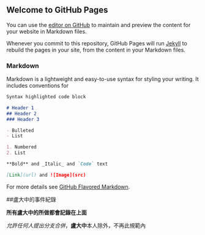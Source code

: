 ## Welcome to GitHub Pages

You can use the [editor on GitHub](https://github.com/Noyryk/slite/edit/master/README.md) to maintain and preview the content for your website in Markdown files.

Whenever you commit to this repository, GitHub Pages will run [Jekyll](https://jekyllrb.com/) to rebuild the pages in your site, from the content in your Markdown files.

### Markdown

Markdown is a lightweight and easy-to-use syntax for styling your writing. It includes conventions for

```markdown
Syntax highlighted code block

# Header 1
## Header 2
### Header 3

- Bulleted
- List

1. Numbered
2. List

**Bold** and _Italic_ and `Code` text

[Link](url) and ![Image](src)
```

For more details see [GitHub Flavored Markdown](https://guides.github.com/features/mastering-markdown/).


##盧大中的事件紀錄

**所有盧大中的所做都會記錄在上面**

_允許任何人提出分支合併_，**盧大中**本人除外，不再此規範內

